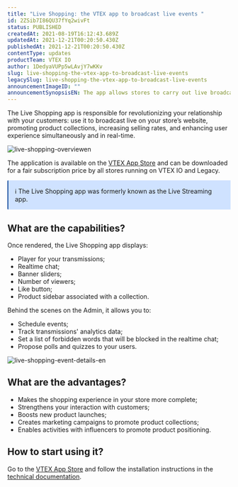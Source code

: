 ```yaml
---
title: "Live Shopping: the VTEX app to broadcast live events "
id: 2ZSib7I86QU37fYq2wivFt
status: PUBLISHED
createdAt: 2021-08-19T16:12:43.689Z
updatedAt: 2021-12-21T00:20:50.430Z
publishedAt: 2021-12-21T00:20:50.430Z
contentType: updates
productTeam: VTEX IO
author: 1DedyaVUPp5wLAvjY7wKKv
slug: live-shopping-the-vtex-app-to-broadcast-live-events
legacySlug: live-shopping-the-vtex-app-to-broadcast-live-events
announcementImageID: ""
announcementSynopsisEN: The app allows stores to carry out live broadcasts, product sales, and real-time chat with customers. 
---
```


The Live Shopping app is responsible for revolutionizing your relationship with your customers: use it to broadcast live on your store’s website, promoting product collections, increasing selling rates, and enhancing user experience simultaneously and in real-time.

![live-shopping-overviewen](//images.contentful.com/alneenqid6w5/6QNneCank2FRHN1M5pZVF1/ba18d4b047e7bad242dd8d739cc1f34a/-Official_Sales_Deck-_VTEX_Live_Shopping_App.png)

The application is available on the [VTEX App Store](https://apps.vtex.com/) and can be downloaded for a fair subscription price by all stores running on VTEX IO and Legacy.

<div style="background-color:#cfe2ff; border-left: 2px solid #084298; border-top-left-radius: 2px; border-bottom-left-radius: 2px; padding: 15px"> ℹ️ The Live Shopping app was formerly known as the Live Streaming app.
</div>

## What are the capabilities?

Once rendered, the Live Shopping app displays: 

- Player for your transmissions;
- Realtime chat; 
- Banner sliders; 
- Number of viewers;
- Like button;
- Product sidebar associated with a collection.

Behind the scenes on the Admin, it allows you to:

- Schedule events;
- Track transmissions' analytics data; 
- Set a list of forbidden words that will be blocked in the realtime chat;
- Propose polls and quizzes to your users.

![live-shopping-event-details-en](https://images.ctfassets.net/alneenqid6w5/3S1LlDHlh3P3VAZzLEgMOl/e1929b824a37a1e0c1b21a0e3bf38ab8/image4.png)

## What are the advantages?

- Makes the shopping experience in your store more complete;
- Strengthens your interaction with customers;
- Boosts new product launches;
- Creates marketing campaigns to promote product collections;
- Enables activities with influencers to promote product positioning.

## How to start using it?
Go to the [VTEX App Store](https://apps.vtex.com/liveshopping/p) and follow the installation instructions in the [technical documentation](https://developers.vtex.com/vtex-developer-docs/docs/vtexventures-livestreaming).

